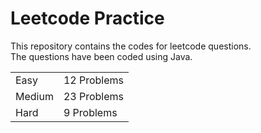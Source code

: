 # Leetcode Practice
This repository contains the codes for leetcode questions. <br>
The questions have been coded using Java. <br>
<table><tr><td>Easy</td><td>12 Problems</td></tr><tr><td>Medium</td><td>23 Problems</td></tr><tr><td>Hard</td><td>9 Problems</td></tr></table>

